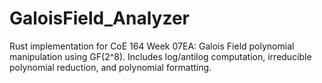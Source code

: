# GaloisField_Analyzer
Rust implementation for CoE 164 Week 07EA: Galois Field polynomial manipulation using GF(2^8). Includes log/antilog computation, irreducible polynomial reduction, and polynomial formatting.
